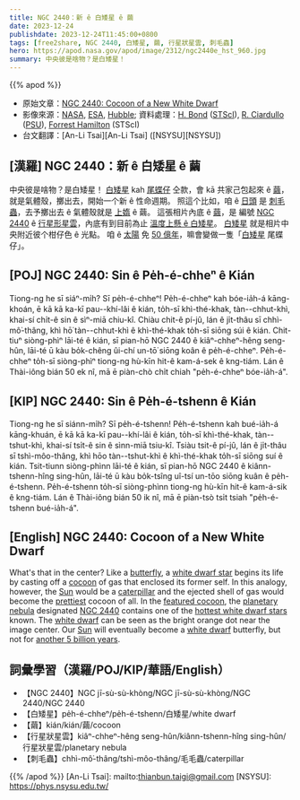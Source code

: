```yaml
---
title: NGC 2440：新 ê 白矮星 ê 繭
date: 2023-12-24
publishdate: 2023-12-24T11:45:00+0800
tags: [free2share, NGC 2440, 白矮星, 繭, 行星狀星雲, 刺毛蟲]
hero: https://apod.nasa.gov/apod/image/2312/ngc2440e_hst_960.jpg
summary: 中央彼是啥物？是白矮星！
---
```


{{% apod %}}

- 原始文章：[NGC 2440: Cocoon of a New White Dwarf](https://apod.nasa.gov/apod/ap231224.html)
- 影像來源：[NASA](https://nasa.gov/), [ESA](https://www.esa.int/), [Hubble](https://science.nasa.gov/mission/hubble/); 資料處理：[H. Bond](https://www.stsci.edu/~bond/) ([STScI](https://www.stsci.edu/)), [R. Ciardullo](https://ctoc.igc.psu.edu/faculty-profile-robin-ciardullo/) ([PSU](https://ctoc.igc.psu.edu/)), [Forrest Hamilton](https://annex.exploratorium.edu/origins/hubble/live/4-21.html) (STScI)
- 台文翻譯：[An-Li Tsai][An-Li Tsai] ([NSYSU][NSYSU])

## [漢羅] NGC 2440：新 ê 白矮星 ê 繭
中央彼是啥物？是白矮星！
[白矮星][white dwarf star] kah [尾蝶仔][butterfly] 仝款，會 kā 共家己包起來 ê [繭][cocoon]，就是氣體殼，擲出去，開始一个新 ê 性命週期。
照這个比如，咱 ê [日頭][Sun 1] 是 [刺毛蟲][caterpillar]，去予擲出去 ê 氣體殼就是 [上媠][prettiest] ê 繭。
這張相片內底 ê [繭][featured cocoon]，是 編號 [NGC 2440][NGC 2440] ê [行星形星雲][planetary nebula]，內底有到目前為止 [溫度上懸 ê 白矮星][hottest white dwarf stars]。
[白矮星][white dwarf 1] 就是相片中央附近彼个柑仔色 ê 光點。
咱 ê [太陽][Sun 2] 免 [50 億年][another 5 billion years]，嘛會變做一隻「[白矮星][white dwarf 2] 尾蝶仔」。

## [POJ] NGC 2440: Sin ê Pe̍h-é-chheⁿ ê Kián
Tiong-ng he sī siáⁿ-mi̍h? Sī pe̍h-é-chheⁿ!
Pe̍h-é-chheⁿ kah bóe-ia̍h-á kāng-khoán, ē kā kā ka-kī pau--khí-lâi ê kián, to̍h-sī khì-thé-khak, tàn--chhut-khì, khai-sí chi̍t-ê sin ê sìⁿ-miā chiu-kî.
Chiàu chit-ê pí-jû, lán ê ji̍t-thâu sī chhì-mô͘-thâng, khì hō͘ tàn--chhut-khì ê khì-thé-khak to̍h-sī siōng súi ê kián.
Chit-tiuⁿ siòng-phìⁿ lāi-té ê kián, sī pian-hō NGC 2440 ê kiâⁿ-chheⁿ-hêng seng-hûn, lāi-té ū kàu bo̍k-chêng ûi-chí un-tō͘ siōng koân ê pe̍h-é-chheⁿ.
Pe̍h-é-chheⁿ to̍h-sī siòng-phìⁿ tiong-ng hù-kīn hit-ê kam-á-sek ê kng-tiám.
Lán ê Thài-iông bián 50 ek nî, mā ē piàn-chò chi̍t chiah "pe̍h-é-chheⁿ bóe-ia̍h-á".

## [KIP] NGC 2440: Sin ê Pe̍h-é-tshenn ê Kián
Tiong-ng he sī siánn-mi̍h? Sī pe̍h-é-tshenn!
Pe̍h-é-tshenn kah bué-ia̍h-á kāng-khuán, ē kā kā ka-kī pau--khí-lâi ê kián, to̍h-sī khì-thé-khak, tàn--tshut-khì, khai-sí tsi̍t-ê sin ê sìnn-miā tsiu-kî.
Tsiàu tsit-ê pí-jû, lán ê ji̍t-thâu sī tshì-môo-thâng, khì hōo tàn--tshut-khì ê khì-thé-khak to̍h-sī siōng suí ê kián.
Tsit-tiunn siòng-phìnn lāi-té ê kián, sī pian-hō NGC 2440 ê kiânn-tshenn-hîng sing-hûn, lāi-té ū kàu bo̍k-tsîng uî-tsí un-tōo siōng kuân ê pe̍h-é-tshenn.
Pe̍h-é-tshenn to̍h-sī siòng-phìnn tiong-ng hù-kīn hit-ê kam-á-sik ê kng-tiám.
Lán ê Thài-iông bián 50 ik nî, mā ē piàn-tsò tsi̍t tsiah "pe̍h-é-tshenn bué-ia̍h-á".

## [English] NGC 2440: Cocoon of a New White Dwarf
What's that in the center?
Like a [butterfly][butterfly], a [white dwarf star][white dwarf star] begins its life by casting off a [cocoon][cocoon] of gas that enclosed its former self.
In this analogy, however, the [Sun][Sun 1] would be a [caterpillar][caterpillar] and the ejected shell of gas would become the [prettiest][prettiest] cocoon of all.
In the [featured cocoon][featured cocoon], the [planetary nebula][planetary nebula] designated [NGC 2440][NGC 2440] contains one of the [hottest white dwarf stars][hottest white dwarf stars] known.
The [white dwarf][white dwarf 1] can be seen as the bright orange dot near the image center.
Our [Sun][Sun 2] will eventually become a [white dwarf][white dwarf 2] butterfly, but not for [another 5 billion years][another 5 billion years].

## 詞彙學習（漢羅/POJ/KIP/華語/English）
- 【NGC 2440】NGC jī-sù-sù-khòng/NGC jī-sù-sù-khòng/NGC 2440/NGC 2440
- 【白矮星】pe̍h-é-chheⁿ/pe̍h-é-tshenn/白矮星/white dwarf
- 【繭】kián/kián/繭/cocoon
- 【行星狀星雲】kiâⁿ-chheⁿ-hêng seng-hûn/kiânn-tshenn-hîng sing-hûn/行星狀星雲/planetary nebula
- 【刺毛蟲】chhì-mô͘-thâng/tshì-môo-thâng/毛毛蟲/caterpillar

{{% /apod %}}
[An-Li Tsai]: mailto:thianbun.taigi@gmail.com
[NSYSU]: https://phys.nsysu.edu.tw/

[copyright]: https://apod.nasa.gov/apod/fap/lib/about_apod.html#srapply
[License]: https://creativecommons.org/licenses/by/3.0/

[butterfly]:https://youtu.be/lWOySU_hAz0
[white dwarf star]:https://imagine.gsfc.nasa.gov/science/objects/dwarfs2.html
[cocoon]:https://en.wikipedia.org/wiki/Pupa#Cocoon
[Sun 1]:https://apod.nasa.gov/apod/ap231211.html
[caterpillar]:https://www.woodlandtrust.org.uk/blog/2019/05/are-caterpillars-insects/
[prettiest]:https://s.wsj.net/public/resources/images/NY-CE236_DOG_DV_20130211182422.jpg
[featured cocoon]:https://esahubble.org/images/opo9935e/
[planetary nebula]:https://en.wikipedia.org/wiki/Planetary_nebula
[NGC 2440]:https://apod.nasa.gov/apod/ap070215.html
[hottest white dwarf stars]:https://apod.nasa.gov/apod/ap951130.html
[white dwarf 1]:https://apod.nasa.gov/apod/ap000910.html
[Sun 2]:https://science.nasa.gov/sun/
[white dwarf 2]:https://en.wikipedia.org/wiki/White_dwarf
[another 5 billion years]:https://www.esa.int/ESA_Multimedia/Images/2022/08/The_Sun_s_future
